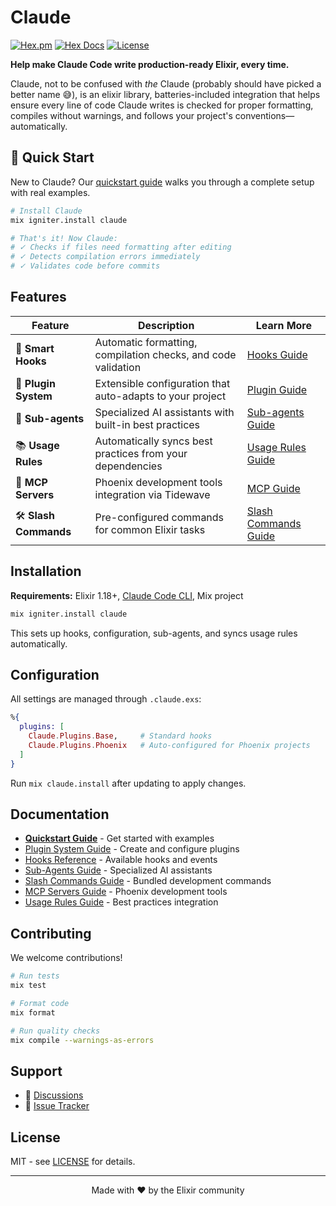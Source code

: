 # Claude

[![Hex.pm](https://img.shields.io/hexpm/v/claude.svg)](https://hex.pm/packages/claude)
[![Hex Docs](https://img.shields.io/badge/hex-docs-lightgreen.svg)](https://hexdocs.pm/claude/)
[![License](https://img.shields.io/hexpm/l/claude.svg)](https://github.com/bradleygolden/claude/blob/main/LICENSE)

**Help make Claude Code write production-ready Elixir, every time.**

Claude, not to be confused with _the_ Claude (probably should have picked a better name 😅), is an elixir library, batteries-included integration that helps ensure every line of code Claude writes is checked for proper formatting, compiles without warnings, and follows your project's conventions—automatically.

## 🚀 Quick Start

New to Claude? Our [quickstart guide](documentation/guide-quickstart.md) walks you through a complete setup with real examples.

```bash
# Install Claude
mix igniter.install claude

# That's it! Now Claude:
# ✓ Checks if files need formatting after editing
# ✓ Detects compilation errors immediately
# ✓ Validates code before commits
```

## Features

| Feature | Description | Learn More |
|---------|-------------|------------|
| 🎯 **Smart Hooks** | Automatic formatting, compilation checks, and code validation | [Hooks Guide](documentation/guide-hooks.md) |
| 🔌 **Plugin System** | Extensible configuration that auto-adapts to your project | [Plugin Guide](documentation/guide-plugins.md) |
| 🤖 **Sub-agents** | Specialized AI assistants with built-in best practices | [Sub-agents Guide](documentation/guide-subagents.md) |
| 📚 **Usage Rules** | Automatically syncs best practices from your dependencies | [Usage Rules Guide](documentation/guide-usage-rules.md) |
| 🔗 **MCP Servers** | Phoenix development tools integration via Tidewave | [MCP Guide](documentation/guide-mcp.md) |
| 🛠️ **Slash Commands** | Pre-configured commands for common Elixir tasks | [Slash Commands Guide](documentation/guide-slash-commands.md) |

## Installation

**Requirements:** Elixir 1.18+, [Claude Code CLI](https://docs.anthropic.com/en/docs/claude-code/quickstart), Mix project

```bash
mix igniter.install claude
```

This sets up hooks, configuration, sub-agents, and syncs usage rules automatically.

## Configuration

All settings are managed through `.claude.exs`:

```elixir
%{
  plugins: [
    Claude.Plugins.Base,     # Standard hooks
    Claude.Plugins.Phoenix   # Auto-configured for Phoenix projects
  ]
}
```

Run `mix claude.install` after updating to apply changes.

## Documentation

- [**Quickstart Guide**](documentation/guide-quickstart.md) - Get started with examples
- [Plugin System Guide](documentation/guide-plugins.md) - Create and configure plugins
- [Hooks Reference](documentation/guide-hooks.md) - Available hooks and events
- [Sub-Agents Guide](documentation/guide-subagents.md) - Specialized AI assistants
- [Slash Commands Guide](documentation/guide-slash-commands.md) - Bundled development commands
- [MCP Servers Guide](documentation/guide-mcp.md) - Phoenix development tools
- [Usage Rules Guide](documentation/guide-usage-rules.md) - Best practices integration

## Contributing

We welcome contributions!

```bash
# Run tests
mix test

# Format code
mix format

# Run quality checks
mix compile --warnings-as-errors
```

## Support

- 💬 [Discussions](https://github.com/bradleygolden/claude/discussions)
- 🐛 [Issue Tracker](https://github.com/bradleygolden/claude/issues)


## License

MIT - see [LICENSE](LICENSE) for details.

---

<p align="center">
  Made with ❤️ by the Elixir community
</p>
